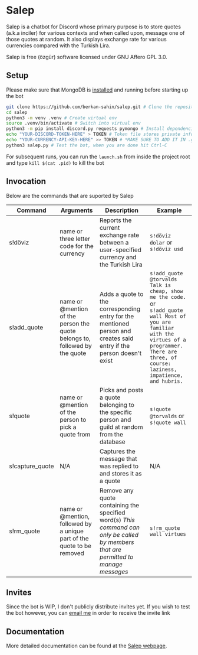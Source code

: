 # Salep

Salep is a chatbot for Discord whose primary purpose is to store quotes (a.k.a inciler) for various contexts and when called upon, message one of those quotes at random. It also displays exchange rate for various currencies compared with the Turkish Lira.

Salep is free (özgür) software licensed under GNU Affero GPL 3.0.
## Setup

Please make sure that MongoDB is [installed](https://docs.mongodb.com/manual/installation/) and running before starting up the bot

```bash
git clone https://github.com/berkan-sahin/salep.git # Clone the repository
cd salep
python3 -m venv .venv # Create virtual env
source .venv/bin/activate # Switch into virtual env
python3 -m pip install discord.py requests pymongo # Install dependencies
echo "YOUR-DISCORD-TOKEN-HERE" > TOKEN # Token file stores private info
echo "YOUR-CURRENCY-API-KEY-HERE" >> TOKEN # *MAKE SURE TO ADD IT IN .gitignore in order to avoid bot abuse*
python3 salep.py # Test the bot, when you are done hit Ctrl-C
```

For subsequent runs, you can run the `launch.sh` from inside the project root and type `kill $(cat .pid)` to kill the bot

## Invocation

Below are the commands that are suported by Salep

Command | Arguments | Description | Example
---- | ----- | ---- | ----
s!döviz | name or three letter code for the currency | Reports the current exchange rate between a user-specified currency and the Turkish Lira | `s!döviz dolar` or `s!döviz usd`
s!add_quote | name or @mention of the person the quote belongs to, followed by the quote | Adds a quote to the corresponding entry for the mentioned person and creates said entry if the person doesn't exist | `s!add_quote @torvalds Talk is cheap, show me the code.` or `s!add_quote wall Most of you are familiar with the virtues of a programmer. There are three, of course: laziness, impatience, and hubris.`
s!quote | name or @mention of the person to pick a quote from | Picks and posts a quote belonging to the specific person and guild at random from the database | `s!quote @torvalds` or `s!quote wall`
s!capture_quote | N/A | Captures the message that was replied to and stores it as a quote | N/A
s!rm_quote | name or @mention, followed by a unique part of the quote to be removed | Remove any quote containing the specified word(s) *This command can only be called by members that are permitted to manage messages* | `s!rm_quote wall virtues`

## Invites

Since the bot is WIP, I don't publicly distribute invites yet. If you wish to test the bot however, you can [email me](mailto:berkan.sahin@ug.bilkent.edu.tr) in order to receive the invite link

## Documentation

More detailed documentation can be found at the [Salep webpage](https://bsahin.xyz/proj/salep/index.html#documentation).
